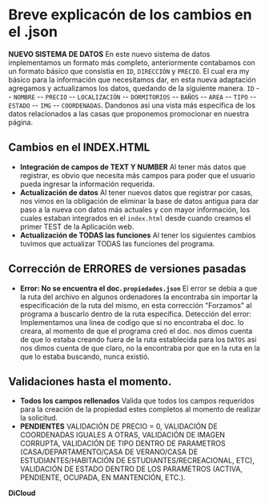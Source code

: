 # Breve explicacón de los cambios en el .json

**NUEVO SISTEMA DE DATOS** En este nuevo sistema de datos implementamos un formato más completo, anteriormente contabamos con un formato básico que consistia en `ID`, `DIRECCIÓN` y `PRECIO`. El cual era my básico para la información que necesitamos dar, en esta nueva adaptación agregamos y actualizamos los datos, quedando de la siguiente manera.
`ID` -- `NOMBRE` -- `PRECIO` -- `LOCALIZACIÓN` -- `DORMITORIOS` -- `BAÑOS` -- `AREA` -- `TIPO` -- `ESTADO` -- `IMG` -- `COORDENADAS`.
Dandonos asi una vista más especifica de los datos relacionados a las casas que proponemos promocionar en nuestra página.

## Cambios en el INDEX.HTML
- **Integración de campos de TEXT Y NUMBER** Al tener más datos que registrar, es obvio que necesita más campos para poder que el usuario pueda ingresar la información requerida.
- **Actualización de datos** Al tener nuevos datos que registrar por casas, nos vimos en la obligación de eliminar la base de datos antigua para dar paso a la nueva con datos más actuales y con mayor información, los cuales estaban integrados en el `index.html` desde cuando creamos el primer TEST de la Aplicación web.
- **Actualización de TODAS las funciones** Al tener los siguientes cambios tuvimos que actualizar TODAS las funciones del programa.
 
## Corrección de ERRORES de versiones pasadas
- **Error: No se encuentra el doc. `propiedades.json`** El error se debia a que la ruta del archivo en algunos ordenadores la encontraba sin importar la especificación de la ruta del mismo, en esta corrección "Forzamos" al programa a buscarlo dentro de la ruta específica.
Detección del error: Implementamos una linea de codigo que si no encontraba el doc. lo creara, al momento de que el programa creó el doc. nos dimos cuenta de que lo estaba creando fuera de la ruta establecida para los `DATOS` asi nos dimos cuenta de que claro, no la encontraba por que en la ruta en la que lo estaba buscando, nunca existió.

## Validaciones hasta el momento.
- **Todos los campos rellenados** Valida que todos los campos requeridos para la creación de la propiedad estes completos al momento de realizar la solicitud.
- **PENDIENTES** VALIDACIÓN DE PRECIO = 0, VALIDACIÓN DE COORDENADAS IGUALES A OTRAS, VALIDACIÓN DE IMAGEN CORRUPTA, VALIDACIÓN DE TIPO DENTRO DE PARAMETROS (CASA/DEPARTAMENTO/CASA DE VERANO/CASA DE ESTUDIANTES/HABITACIÓN DE ESTUDIANTES/RECREACIONAL, ETC), VALIDACIÓN DE ESTADO DENTRO DE LOS PARAMETROS (ACTIVA, PENDIENTE, OCUPADA, EN MANTENCIÓN, ETC.).

**DiCloud**
